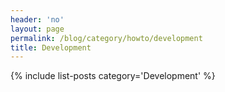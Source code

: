 ```yaml
---
header: 'no'
layout: page
permalink: /blog/category/howto/development
title: Development
---
```

{% include list-posts category='Development' %}
